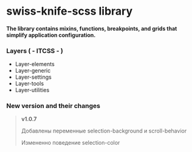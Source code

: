 # swiss-knife-scss library

#### The library contains mixins, functions, breakpoints, and grids that simplify application configuration.

### Layers ( - ITCSS - )

+ Layer-elements
+ Layer-generic
+ Layer-settings
+ Layer-tools
+ Layer-utilities

### New version and their changes

> **v1.0.7**
>
> Добавлены переменные selection-background и scroll-behavior
>
> Измененно поведение selection-color
